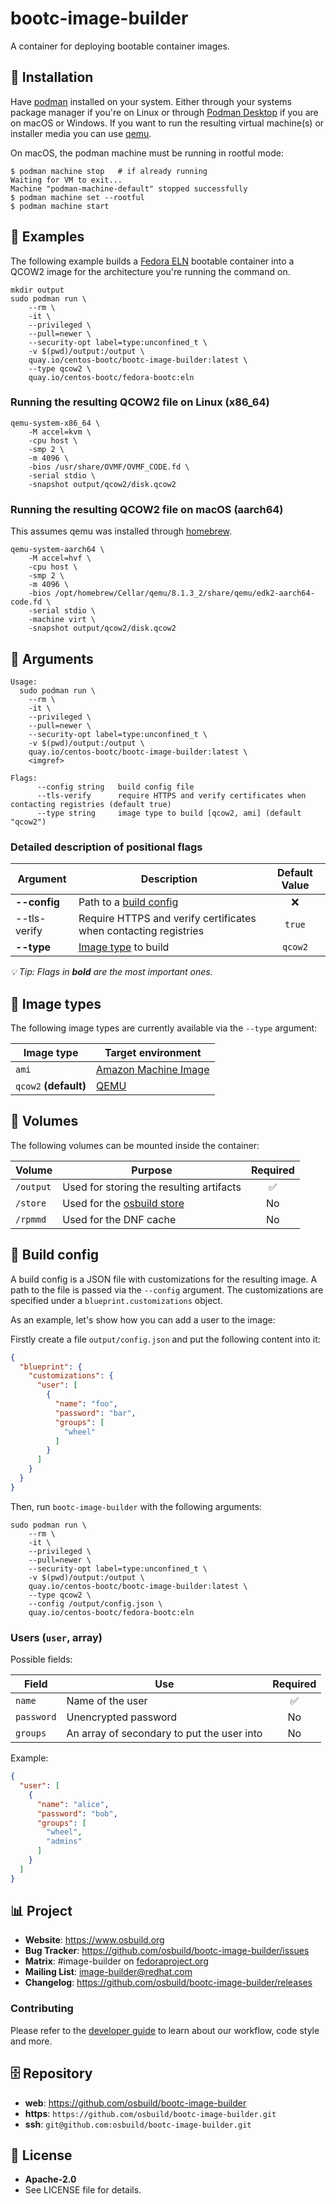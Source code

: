 # bootc-image-builder

A container for deploying bootable container images.

## 🔨 Installation

Have [podman](https://podman.io/) installed on your system. Either through your systems package manager if you're on
Linux or through [Podman Desktop](https://podman.io/) if you are on macOS or Windows. If you want to run the resulting
virtual machine(s) or installer media you can use [qemu](https://www.qemu.org/).

On macOS, the podman machine must be running in rootful mode:

```
$ podman machine stop   # if already running
Waiting for VM to exit...
Machine "podman-machine-default" stopped successfully
$ podman machine set --rootful
$ podman machine start
```

## 🚀 Examples

The following example builds a [Fedora ELN]() bootable container into a QCOW2 image for the architecture you're running
the command on.

```
mkdir output
sudo podman run \
    --rm \
    -it \
    --privileged \
    --pull=newer \
    --security-opt label=type:unconfined_t \
    -v $(pwd)/output:/output \
    quay.io/centos-bootc/bootc-image-builder:latest \
    --type qcow2 \
    quay.io/centos-bootc/fedora-bootc:eln
```

### Running the resulting QCOW2 file on Linux (x86_64)

```
qemu-system-x86_64 \
    -M accel=kvm \
    -cpu host \
    -smp 2 \
    -m 4096 \
    -bios /usr/share/OVMF/OVMF_CODE.fd \
    -serial stdio \
    -snapshot output/qcow2/disk.qcow2
```

### Running the resulting QCOW2 file on macOS (aarch64)

This assumes qemu was installed through [homebrew](https://brew.sh/).

```
qemu-system-aarch64 \
    -M accel=hvf \
    -cpu host \
    -smp 2 \
    -m 4096 \
    -bios /opt/homebrew/Cellar/qemu/8.1.3_2/share/qemu/edk2-aarch64-code.fd \
    -serial stdio \
    -machine virt \
    -snapshot output/qcow2/disk.qcow2
```

## 📝 Arguments

```
Usage:
  sudo podman run \
    --rm \
    -it \
    --privileged \
    --pull=newer \
    --security-opt label=type:unconfined_t \
    -v $(pwd)/output:/output \
    quay.io/centos-bootc/bootc-image-builder:latest \
    <imgref>

Flags:
      --config string   build config file
      --tls-verify      require HTTPS and verify certificates when contacting registries (default true)
      --type string     image type to build [qcow2, ami] (default "qcow2")
```

### Detailed description of positional flags 

| Argument     | Description                                                      | Default Value |
|--------------|------------------------------------------------------------------|:-------------:|
| **--config** | Path to a [build config](#-build-config)                         |       ❌       |
| --tls-verify | Require HTTPS and verify certificates when contacting registries |    `true`     |
| **--type**   | [Image type](#-image-types) to build                             |    `qcow2`    |

*💡 Tip: Flags in **bold** are the most important ones.* 

## 💾 Image types

The following image types are currently available via the `--type` argument:

| Image type            | Target environment                                                                    |
|-----------------------|---------------------------------------------------------------------------------------|
| `ami`                 | [Amazon Machine Image](https://docs.aws.amazon.com/AWSEC2/latest/UserGuide/AMIs.html) |
| `qcow2` **(default)** | [QEMU](https://www.qemu.org/)                                                         |

## 💽 Volumes

The following volumes can be mounted inside the container:

| Volume    | Purpose                                                | Required |
|-----------|--------------------------------------------------------|:--------:|
| `/output` | Used for storing the resulting artifacts               |    ✅     |
| `/store`  | Used for the [osbuild store](https://www.osbuild.org/) |    No    |
| `/rpmmd`  | Used for the DNF cache                                 |    No    |

## 📝 Build config

A build config is a JSON file with customizations for the resulting image. A path to the file is passed via  the `--config` argument. The customizations are specified under a `blueprint.customizations` object.

As an example, let's show how you can add a user to the image:

Firstly create a file `output/config.json` and put the following content into it:

```json
{
  "blueprint": {
    "customizations": {
      "user": [
        {
          "name": "foo",
          "password": "bar",
          "groups": [
            "wheel"
          ]
        }
      ]
    }
  }
}
```

Then, run `bootc-image-builder` with the following arguments:

```
sudo podman run \
    --rm \
    -it \
    --privileged \
    --pull=newer \
    --security-opt label=type:unconfined_t \
    -v $(pwd)/output:/output \
    quay.io/centos-bootc/bootc-image-builder:latest \
    --type qcow2 \
    --config /output/config.json \
    quay.io/centos-bootc/fedora-bootc:eln
```

### Users (`user`, array)

Possible fields:

| Field      | Use                                        | Required |
|------------|--------------------------------------------|:--------:|
| `name`     | Name of the user                           |    ✅     |
| `password` | Unencrypted password                       |    No    |
| `groups`   | An array of secondary to put the user into |    No    |

Example:

```json
{
  "user": [
    {
      "name": "alice",
      "password": "bob",
      "groups": [
        "wheel",
        "admins"
      ]
    }
  ]
}
```

## 📊 Project

* **Website**: <https://www.osbuild.org>
* **Bug Tracker**: <https://github.com/osbuild/bootc-image-builder/issues>
* **Matrix**: #image-builder on [fedoraproject.org](https://matrix.to/#/#image-builder:fedoraproject.org)
* **Mailing List**: image-builder@redhat.com
* **Changelog**: <https://github.com/osbuild/bootc-image-builder/releases>

### Contributing

Please refer to the [developer guide](https://www.osbuild.org/guides/developer-guide/index.html) to learn about our
workflow, code style and more.

## 🗄️ Repository

- **web**:   <https://github.com/osbuild/bootc-image-builder>
- **https**: `https://github.com/osbuild/bootc-image-builder.git`
- **ssh**:   `git@github.com:osbuild/bootc-image-builder.git`

## 🧾 License

- **Apache-2.0**
- See LICENSE file for details.

